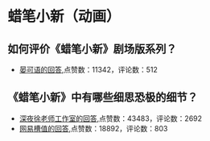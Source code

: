 # 蜡笔小新（动画）
## 如何评价《蜡笔小新》剧场版系列？
- [晏可语的回答](https://www.zhihu.com/question/34874290/answer/60254735),点赞数：11342，评论数：512
## 《蜡笔小新》中有哪些细思恐极的细节？
- [深夜徐老师工作室的回答](https://www.zhihu.com/question/49617435/answer/135687349),点赞数：43483，评论数：2692
- [网易槽值的回答](https://www.zhihu.com/question/49617435/answer/292434256),点赞数：18892，评论数：803
